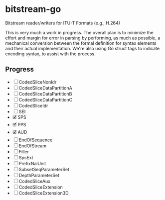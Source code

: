 # bitstream-go
Bitstream reader/writers for ITU-T Formats (e.g., H.264)

This is very much a work in progress. The overall plan is to minimize the
effort and margin for error in parsing by performing, as much as possible,
a mechanical conversion between the formal definition for syntax elements
and their actual implementation. We're also using Go struct tags to indicate
encoding syntax, to assist with the process.

## Progress
- ☐ CodedSliceNonIdr
- ☐ CodedSliceDataPartitionA
- ☐ CodedSliceDataPartitionB
- ☐ CodedSliceDataPartitionC
- ☐ CodedSliceIdr
- ☐ SEI
- 🗹 SPS
- 🗹 PPS
- 🗹 AUD
- ☐ EndOfSequence
- ☐ EndOfStream
- ☐ Filler
- ☐ SpsExt
- ☐ PrefixNalUnit
- ☐ SubsetSeqParameterSet
- ☐ DepthParameterSet
- ☐ CodedSliceAux
- ☐ CodedSliceExtension
- ☐ CodedSliceExtension3D